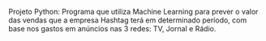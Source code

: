 Projeto Python: Programa que utiliza Machine Learning para prever o valor das vendas que a empresa Hashtag terá em determinado período, com base nos gastos em anúncios nas 3 redes: TV, Jornal e Rádio.